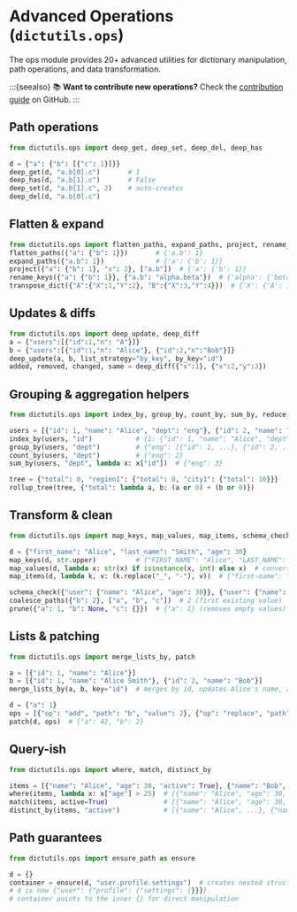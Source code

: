 # Advanced Operations (`dictutils.ops`)

The ops module provides 20+ advanced utilities for dictionary manipulation, path operations, and data transformation.

:::{seealso}
📚 **Want to contribute new operations?** Check the [contribution guide](https://github.com/adieyal/dictutils/blob/master/README.md#contributing) on GitHub.
:::

## Path operations

```python
from dictutils.ops import deep_get, deep_set, deep_del, deep_has

d = {"a": {"b": [{"c": 1}]}}
deep_get(d, "a.b[0].c")       # 1
deep_has(d, "a.b[1].c")       # False
deep_set(d, "a.b[1].c", 2)    # auto-creates
deep_del(d, "a.b[0].c")
```

## Flatten & expand

```python
from dictutils.ops import flatten_paths, expand_paths, project, rename_keys, transpose_dict
flatten_paths({"a": {"b": 1}})       # {'a.b': 1}
expand_paths({"a.b": 1})             # {'a': {'b': 1}}
project({"a": {"b": 1}, "x": 2}, ["a.b"])  # {'a': {'b': 1}}
rename_keys({"a": {"b": 1}}, {"a.b": "alpha.beta"})  # {'alpha': {'beta': 1}}
transpose_dict({"A":{"X":1,"Y":2}, "B":{"X":3,"Y":4}})  # {'X': {'A': 1, 'B': 3}, 'Y': {'A': 2, 'B': 4}}
```

## Updates & diffs

```python
from dictutils.ops import deep_update, deep_diff
a = {"users":[{"id":1,"n": "A"}]}
b = {"users":[{"id":1,"n": "Alice"}, {"id":2,"n":"Bob"}]}
deep_update(a, b, list_strategy="by_key", by_key="id")
added, removed, changed, same = deep_diff({"x":1}, {"x":2,"y":3})
```

## Grouping & aggregation helpers

```python
from dictutils.ops import index_by, group_by, count_by, sum_by, reduce_by, rollup_tree

users = [{"id": 1, "name": "Alice", "dept": "eng"}, {"id": 2, "name": "Bob", "dept": "eng"}]
index_by(users, "id")           # {1: {"id": 1, "name": "Alice", "dept": "eng"}, 2: {...}}
group_by(users, "dept")         # {"eng": [{"id": 1, ...}, {"id": 2, ...}]}
count_by(users, "dept")         # {"eng": 2}
sum_by(users, "dept", lambda x: x["id"])  # {"eng": 3}

tree = {"total": 0, "region1": {"total": 0, "city1": {"total": 10}}}
rollup_tree(tree, {"total": lambda a, b: (a or 0) + (b or 0)})
```

## Transform & clean

```python
from dictutils.ops import map_keys, map_values, map_items, schema_check, coalesce_paths, prune

d = {"first_name": "Alice", "last_name": "Smith", "age": 30}
map_keys(d, str.upper)          # {"FIRST_NAME": "Alice", "LAST_NAME": "Smith", "AGE": 30}
map_values(d, lambda x: str(x) if isinstance(x, int) else x)  # convert numbers to strings
map_items(d, lambda k, v: (k.replace("_", "-"), v))  # {"first-name": "Alice", ...}

schema_check({"user": {"name": "Alice", "age": 30}}, {"user": {"name": str, "age": int}})  # []
coalesce_paths({"b": 2}, ["a", "b", "c"])  # 2 (first existing value)
prune({"a": 1, "b": None, "c": {}})  # {"a": 1} (removes empty values)
```

## Lists & patching

```python
from dictutils.ops import merge_lists_by, patch

a = [{"id": 1, "name": "Alice"}]
b = [{"id": 1, "name": "Alice Smith"}, {"id": 2, "name": "Bob"}]
merge_lists_by(a, b, key="id")  # merges by id, updates Alice's name, adds Bob

d = {"a": 1}
ops = [{"op": "add", "path": "b", "value": 2}, {"op": "replace", "path": "a", "value": 42}]
patch(d, ops)  # {"a": 42, "b": 2}
```

## Query-ish

```python
from dictutils.ops import where, match, distinct_by

items = [{"name": "Alice", "age": 30, "active": True}, {"name": "Bob", "age": 25, "active": False}]
where(items, lambda x: x["age"] > 25)  # [{"name": "Alice", "age": 30, "active": True}]
match(items, active=True)              # [{"name": "Alice", "age": 30, "active": True}]
distinct_by(items, "active")           # [{"name": "Alice", ...}, {"name": "Bob", ...}]
```

## Path guarantees

```python
from dictutils.ops import ensure_path as ensure

d = {}
container = ensure(d, "user.profile.settings")  # creates nested structure
# d is now {"user": {"profile": {"settings": {}}}}
# container points to the inner {} for direct manipulation
```